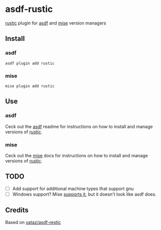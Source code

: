 # asdf-rustic

[rustic](https://rustic.cli.rs/) plugin for [asdf](https://github.com/asdf-vm/asdf) and [mise](https://github.com/jdx/mise) version managers

## Install

### asdf

```shell
asdf plugin add rustic
```

### mise

```shell
mise plugin add rustic
```

## Use

### asdf

Ceck out the [asdf](https://github.com/asdf-vm/asdf) readme for instructions on how to install and manage versions of [rustic](https://rustic.cli.rs/).

### mise

Ceck out the [mise](https://mise.jdx.dev/plugins.html) docs for instructions on how to install and manage versions of [rustic](https://rustic.cli.rs/).

## TODO

- [ ] Add support for additional machine types that support gnu
- [ ] Windows support? Mise [supports it](https://mise.jdx.dev/getting-started.html#windows), but it doesn't look like asdf does.

## Credits

Based on [xataz/asdf-restic](https://github.com/xataz/asdf-restic)
